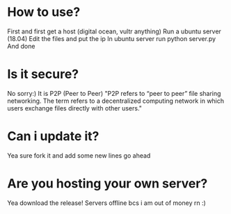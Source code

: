 # How to use?
First and first get a host (digital ocean, vultr anything)
Run a ubuntu server (18.04)
Edit the files and put the ip
In ubuntu server run python server.py
And done

# Is it secure?
No sorry:)
It is P2P (Peer to Peer)
"P2P refers to “peer to peer” file sharing networking. The term refers to a decentralized computing network in which users exchange files directly with other users."

# Can i update it?
Yea sure fork it and add some new lines go ahead

# Are you hosting your own server?
Yea download the release!
Servers offline bcs i am out of money rn :)
